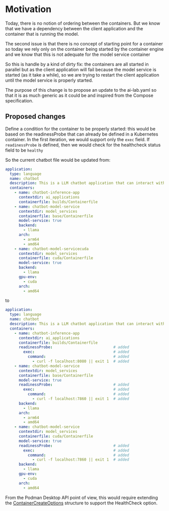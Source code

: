 # Motivation

Today, there is no notion of ordering between the containers. But we know that we have a dependency between
the client application and the container that is running the model.

The second issue is that there is no concept of starting point for a container so today we rely only on the
container being started by the container engine and we know that this is not adequate for the model service container

So this is handle by a kind of dirty fix: the containers are all started in parallel but as the client application
will fail because the model service is started (as it take a while), so we are trying to restart the client application
until the model service is properly started.

The purpose of this change is to propose an update to the ai-lab.yaml so that it is as much generic as it
could be and inspired from the Compose specification.

## Proposed changes

Define a condition for the container to be properly started: this would be based on the readinessProbe that can already
be defined in a Kubernetes container. In the first iteration, we would support only the ```exec``` field. If
```readinessProbe``` is defined, then we would check for the healthcheck status field to be ```healthy```

So the current chatbot file would be updated from:

```yaml
application:
  type: language
  name: chatbot
  description: This is a LLM chatbot application that can interact with a llamacpp model-service
  containers:
    - name: chatbot-inference-app
      contextdir: ai_applications
      containerfile: builds/Containerfile
    - name: chatbot-model-service
      contextdir: model_services
      containerfile: base/Containerfile
      model-service: true
      backend:
        - llama
      arch:
        - arm64
        - amd64
    - name: chatbot-model-servicecuda
      contextdir: model_services
      containerfile: cuda/Containerfile
      model-service: true
      backend:
        - llama
      gpu-env:
        - cuda
      arch:
        - amd64
```

to

```yaml
application:
  type: language
  name: chatbot
  description: This is a LLM chatbot application that can interact with a llamacpp model-service
  containers:
    - name: chatbot-inference-app
      contextdir: ai_applications
      containerfile: builds/Containerfile
      readinessProbe:                           # added
        exec:                                   # added
          command:                              # added
            - curl -f localhost:8080 || exit 1  # added
    - name: chatbot-model-service
      contextdir: model_services
      containerfile: base/Containerfile
      model-service: true
      readinessProbe:                           # added
        exec:                                   # added
          command:                              # added
            - curl -f localhost:7860 || exit 1  # added
      backend:
        - llama
      arch:
        - arm64
        - amd64
    - name: chatbot-model-service
      contextdir: model_services
      containerfile: cuda/Containerfile
      model-service: true
      readinessProbe:                           # added
        exec:                                   # added
          command:                              # added
            - curl -f localhost:7860 || exit 1  # added
      backend:
        - llama
      gpu-env:
        - cuda
      arch:
        - amd64
```

From the Podman Desktop API point of view, this would require extending the
[ContainerCreateOptions](https://podman-desktop.io/api/interfaces/ContainerCreateOptions) structure to support the
HealthCheck option.
